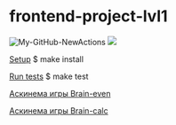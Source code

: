 # frontend-project-lvl1

![My-GitHub-NewActions](https://github.com/AlexPasky/frontend-project-lvl1/workflows/My-GitHub-NewActions/badge.svg) <a href="https://codeclimate.com/github/codeclimate/codeclimate/maintainability"><img src="https://api.codeclimate.com/v1/badges/a99a88d28ad37a79dbf6/maintainability" /></a>

<a href="https://github.com/AlexPasky/frontend-project-lvl1/nodejs-package/#setup" />Setup</a>
$ make install

<a href="https://github.com/AlexPasky/frontend-project-lvl1/nodejs-package/#run-tests" />Run tests</a>
$ make test

<a href="https://asciinema.org/connect/9df38736-5256-401c-950c-306178ce651d" />Аскинема игры Brain-even</a>

<a href="https://asciinema.org/a/gMJHqA7MqPil1bRZTGCQEQTAA" />Аскинема игры Brain-calc</a>
